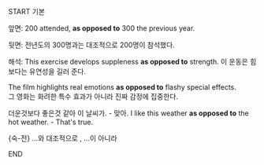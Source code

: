 START
기본

앞면:
200 attended, **as opposed to** 300 the previous year. 

뒷면:
전년도의 300명과는 대조적으로 200명이 참석했다.

해석:
This exercise develops suppleness **as opposed to** strength. 
이 운동은 힘보다는 유연성을 길러 준다.

The film highlights real emotions **as opposed to** flashy special effects.  
그 영화는 화려한 특수 효과가 아니라 진짜 감정에 집중한다.

더운것보다 좋은것 같아 이 날씨가. - 맞아.
I like this weather **as opposed to** the hot weather. - That's true.

{숙-전} …와 대조적으로 , …이 아니라
<!--ID: 1747104094520-->
END